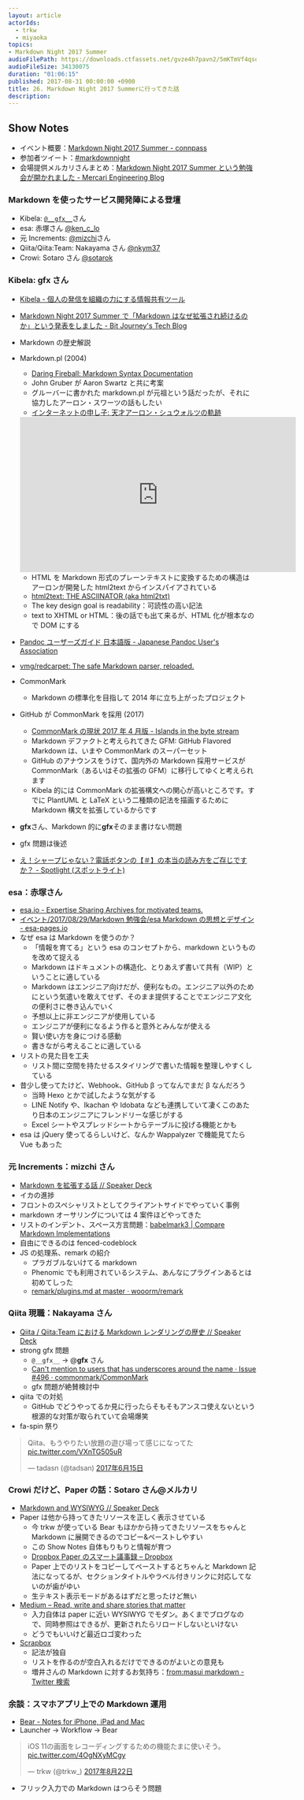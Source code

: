 ```yaml
---
layout: article
actorIds:
  - trkw
  - miyaoka
topics:
- Markdown Night 2017 Summer
audioFilePath: https://downloads.ctfassets.net/gvze4h7pavn2/5mKTmVf4qsouYqEe0QYAkM/4c592502a723ab47738e7c1ce0b43864/26..mp3
audioFileSize: 34130075
duration: "01:06:15"
published: 2017-08-31 00:00:00 +0900
title: 26. Markdown Night 2017 Summerに行ってきた話
description:
---
```


## Show Notes

* イベント概要：[Markdown Night 2017 Summer - connpass](https://connpass.com/event/63383/)
* 参加者ツイート：[#markdownnight](https://twitter.com/hashtag/markdownnight?f=tweets&vertical=default&src=hash)
* 会場提供メルカリさんまとめ：[Markdown Night 2017 Summer という勉強会が開かれました - Mercari Engineering Blog](http://tech.mercari.com/entry/2017/08/30/183217)

### Markdown を使ったサービス開発陣による登壇

* Kibela: [`@__gfx__`](https://twitter.com/__gfx__)さん
* esa: 赤塚さん [@ken_c_lo](https://twitter.com/ken_c_lo)
* 元 Increments: [@mizchi](https://twitter.com/mizchi)さん
* Qiita/Qiita:Team: Nakayama さん [@nkym37](https://twitter.com/nkym37)
* Crowi: Sotaro さん [@sotarok](https://twitter.com/sotarok)

### Kibela: gfx さん

* [Kibela - 個人の発信を組織の力にする情報共有ツール](https://kibe.la/)
* [Markdown Night 2017 Summer で「Markdown はなぜ拡張され続けるのか」という発表をしました - Bit Journey's Tech Blog](http://blog.bitjourney.com/entry/2017/08/30/104614)
* Markdown の歴史解説
* Markdown.pl (2004)

  * [Daring Fireball: Markdown Syntax Documentation](https://daringfireball.net/projects/markdown/syntax)
  * John Gruber が Aaron Swartz と共に考案
  * グルーバーに書かれた markdown.pl が元祖という話だったが、それに協力したアーロン・スワーツの話もしたい
  * [インターネットの申し子: 天才アーロン・シュウォルツの軌跡](https://www.netflix.com/jp/Title/70299288)

  <iframe width="560" height="315" src="https://www.youtube.com/embed/vXr-2hwTk58" frameborder="0" allowfullscreen></iframe>

  * HTML を Markdown 形式のプレーンテキストに変換するための構造はアーロンが開発した html2text からインスパイアされている
  * [html2text: THE ASCIINATOR (aka html2txt)](http://www.aaronsw.com/2002/html2text/)
  * The key design goal is readability：可読性の高い記法
  * text to XHTML or HTML：後の話でも出て来るが、HTML 化が根本なので DOM にする

* [Pandoc ユーザーズガイド 日本語版 - Japanese Pandoc User's Association](http://sky-y.github.io/site-pandoc-jp/users-guide/)
* [vmg/redcarpet: The safe Markdown parser, reloaded.](https://github.com/vmg/redcarpet)
* CommonMark
  * Markdown の標準化を目指して 2014 年に立ち上がったプロジェクト
* GitHub が CommonMark を採用 (2017)
  * [CommonMark の現状 2017 年 4 月版 - Islands in the byte stream](http://gfx.hatenablog.com/entry/2017/04/12/103117)
  * Markdown デファクトと考えられてきた GFM: GitHub Flavored Markdown は、いまや CommonMark のスーパーセット
  * GitHub のアナウンスをうけて、国内外の Markdown 採用サービスが CommonMark（あるいはその拡張の GFM）に移行してゆくと考えられます
  * Kibela 的には CommonMark の拡張構文への関心が高いところです。すでに PlantUML と LaTeX という二種類の記法を描画するために Markdown 構文を拡張しているからです
* **gfx**さん、Markdown 的に**gfx**そのまま書けない問題
* gfx 問題は後述
* [え！シャープじゃない？電話ボタンの【＃】の本当の読み方をご存じですか？ - Spotlight (スポットライト)](http://spotlight-media.jp/article/256732719327964948)

### esa：赤塚さん

* [esa.io - Expertise Sharing Archives for motivated teams.](https://esa.io/)
* [イベント/2017/08/29/Markdown 勉強会/esa Markdown の思想とデザイン - esa-pages.io](https://esa-pages.io/p/sharing/3/posts/995/ed312effd13f47e9303f-slides.html#/)
* なぜ esa は Markdown を使うのか？
  * 「情報を育てる」という esa のコンセプトから、markdown というものを改めて捉える
  * Markdown はドキュメントの構造化、とりあえず書いて共有（WIP）ということに適している
  * Markdown はエンジニア向けだが、便利なもの。エンジニア以外のためにという気遣いを敢えてせず、そのまま提供することでエンジニア文化の便利さに巻き込んでいく
  * 予想以上に非エンジニアが使用している
  * エンジニアが便利になるよう作ると意外とみんなが使える
  * 賢い使い方を身につける感動
  * 書きながら考えることに適している
* リストの見た目を工夫
  * リスト間に空間を持たせるスタイリングで書いた情報を整理しやすくしている
* 昔少し使ってたけど、Webhook、GitHub β ってなんでまだ β なんだろう
  * 当時 Hexo とかで試したような気がする
  * LINE Notify や、Ikachan や Idobata なども連携していて凄くこのあたり日本のエンジニアにフレンドリーな感じがする
  * Excel シートやスプレッドシートからテーブルに投げる機能とかも
* esa は jQuery 使ってるらしいけど、なんか Wappalyzer で機能見てたら Vue もあった

### 元 Increments：mizchi さん

* [Markdown を拡張する話 // Speaker Deck](https://speakerdeck.com/mizchi/markdown-wokuo-zhang-suruhua)
* イカの進捗
* フロントのスペシャリストとしてクライアントサイドでやっていく事例
* markdown オーサリングについては 4 案件ほどやってきた
* リストのインデント、スペース方言問題：[babelmark3 \| Compare Markdown Implementations](https://babelmark.github.io/?text=-+a%0A++++-+b%0A++-+c%0A+++-d%0A+-+e)
* 自由にできるのは fenced-codeblock
* JS の処理系、remark の紹介
  * プラガブルないけてる markdown
  * Phenomic でも利用されているシステム、あんなにプラグインあるとは初めてしった
  * [remark/plugins.md at master · wooorm/remark](https://github.com/wooorm/remark/blob/master/doc/plugins.md)

### Qiita 現職：Nakayama さん

* [Qiita / Qiita:Team における Markdown レンダリングの歴史 // Speaker Deck](https://speakerdeck.com/yujinakayama/qiita-team-niokeru-markdown-rendaringufalseli-shi)
* strong gfx 問題
  * `@__gfx__` → @**gfx** さん
  * [Can't mention to users that has underscores around the name · Issue #496 · commonmark/CommonMark](https://github.com/commonmark/CommonMark/issues/496)
  * gfx 問題が絶賛検討中
* qiita での対処
  * GitHub でどうやってるか見に行ったらそもそもアンスコ使えないという根源的な対策が取られていて会場爆笑
* fa-spin 祭り

<blockquote class="twitter-tweet" data-lang="ja"><p lang="ja" dir="ltr">Qiita、もうやりたい放題の遊び場って感じになってた <a href="https://t.co/VXnTG505uR">pic.twitter.com/VXnTG505uR</a></p>&mdash; tadasn (@tadsan) <a href="https://twitter.com/tadsan/status/875379866220118017">2017年6月15日</a></blockquote>

### Crowi だけど、Paper の話：Sotaro さん@メルカリ

* [Markdown and WYSIWYG // Speaker Deck](https://speakerdeck.com/sotarok/markdown-and-wysiwyg)
* Paper は他から持ってきたリソースを正しく表示させている
  * 今 trkw が使っている Bear もほかから持ってきたリソースをちゃんと Markdown に展開できるのでコピー&ペーストしやすい
  * この Show Notes 自体もりもりと情報が育つ
  * [Dropbox Paper のスマート議事録 – Dropbox](https://www.dropbox.com/ja/help/paper/smart-meeting-notes)
  * Paper 上でのリストをコピーしてペーストするとちゃんと Markdown 記法になってるが、セクションタイトルやラベル付きリンクに対応してないのが歯がゆい
  * 生テキスト表示モードがあるはずだと思ったけど無い
* [Medium – Read, write and share stories that matter](https://medium.com/)
  * 入力自体は paper に近い WYSIWYG でモダン。あくまでブログなので、同時参照はできるが、更新されたらリロードしないといけない
  * どうでもいいけど最近ロゴ変わった
* [Scrapbox](https://scrapbox.io/)
  * 記法が独自
  * リストを作るのが空白入れるだけでできるのがよいとの意見も
  * 増井さんの Markdown に対するお気持ち：[from:masui markdown - Twitter 検索](https://twitter.com/search?vertical=default&q=from%3Amasui%20markdown&src=typd)

### 余談：スマホアプリ上での Markdown 運用

* [Bear - Notes for iPhone, iPad and Mac](http://www.bear-writer.com/)
* Launcher → Workflow → Bear

<blockquote class="twitter-tweet" data-lang="ja"><p lang="ja" dir="ltr">iOS 11の画面をレコーディングするための機能たまに使いそう。 <a href="https://t.co/4OgNXyMCgy">pic.twitter.com/4OgNXyMCgy</a></p>&mdash; trkw (@trkw_) <a href="https://twitter.com/trkw_/status/899791897178263553">2017年8月22日</a></blockquote>

* フリック入力での Markdown はつらそう問題

